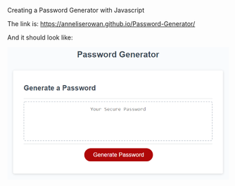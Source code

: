 Creating a Password Generator with Javascript

The link is: https://anneliserowan.github.io/Password-Generator/

And it should look like: 

![](images/03-javascript-homework-demo.png)
